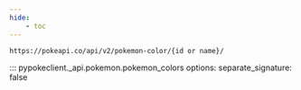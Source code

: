 ```yaml
---
hide:
    - toc
---
```


```console
https://pokeapi.co/api/v2/pokemon-color/{id or name}/
```

::: pypokeclient._api.pokemon.pokemon_colors
    options:
        separate_signature: false
